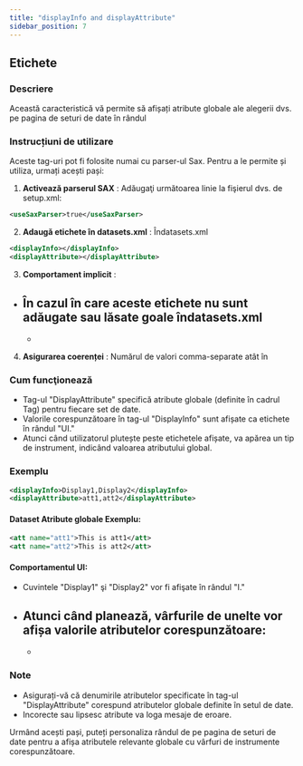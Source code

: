 ```yaml
---
title: "displayInfo and displayAttribute"
sidebar_position: 7
---
```

##  Etichete

### Descriere
Această caracteristică vă permite să afișați atribute globale ale alegerii dvs. pe pagina de seturi de date în rândul 

### Instrucțiuni de utilizare
Aceste tag-uri pot fi folosite numai cu parser-ul Sax. Pentru a le permite și utiliza, urmați acești pași:

1.  **Activează parserul SAX** :
Adăugaţi următoarea linie la fişierul dvs. de setup.xml:
   ```xml
   <useSaxParser>true</useSaxParser>
   ```

2.  **Adaugă etichete în datasets.xml** :
Îndatasets.xml
   ```xml
   <displayInfo></displayInfo>
   <displayAttribute></displayAttribute>
   ```

3.  **Comportament implicit** :
   - În cazul în care aceste etichete nu sunt adăugate sau lăsate goale îndatasets.xml
     -   
     -  

4.  **Asigurarea coerenței** :
Numărul de valori comma-separate atât în 

### Cum funcţionează
- Tag-ul "DisplayAttribute" specifică atribute globale (definite în cadrul <addAttributes>Tag) pentru fiecare set de date.
- Valorile corespunzătoare în tag-ul "DisplayInfo" sunt afișate ca etichete în rândul "UI."
- Atunci când utilizatorul plutește peste etichetele afișate, va apărea un tip de instrument, indicând valoarea atributului global.

### Exemplu
```xml
<displayInfo>Display1,Display2</displayInfo>
<displayAttribute>att1,att2</displayAttribute>
```

#### Dataset Atribute globale Exemplu:
```xml
<att name="att1">This is att1</att>
<att name="att2">This is att2</att>
```

#### Comportamentul UI:
- Cuvintele "Display1" şi "Display2" vor fi afişate în rândul "I."
- Atunci când planează, vârfurile de unelte vor afișa valorile atributelor corespunzătoare:
  - 
  - 

### Note
- Asigurați-vă că denumirile atributelor specificate în tag-ul "DisplayAttribute" corespund atributelor globale definite în setul de date.
- Incorecte sau lipsesc atribute va loga mesaje de eroare.

Urmând acești pași, puteți personaliza rândul de pe pagina de seturi de date pentru a afișa atributele relevante globale cu vârfuri de instrumente corespunzătoare.

